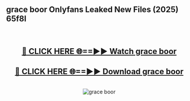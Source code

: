 <h2>grace boor Onlyfans Leaked New Files (2025) 65f8l</h2>
<br>
<div align="center">
<h2><a href="https://mediafiles.top/grace_boor&ref=git" rel="nofollow">🔴 CLICK HERE 🌐==►► Watch grace boor</a></h2>
<h2><a href="https://mediafiles.top/grace_boor&ref=git" rel="nofollow">🔴 CLICK HERE 🌐==►► Download grace boor</a></h2>
<br>
<a href="https://mediafiles.top/grace_boor&ref=git" rel="nofollow" data-target="animated-image.originalLink"><img src="https://i.ibb.co.com/xMMVF88/686577567.gif" alt="grace boor" style="max-width: 100%; display: inline-block;" data-target="animated-image.originalImage"></a>
</div>
<br>
<br>